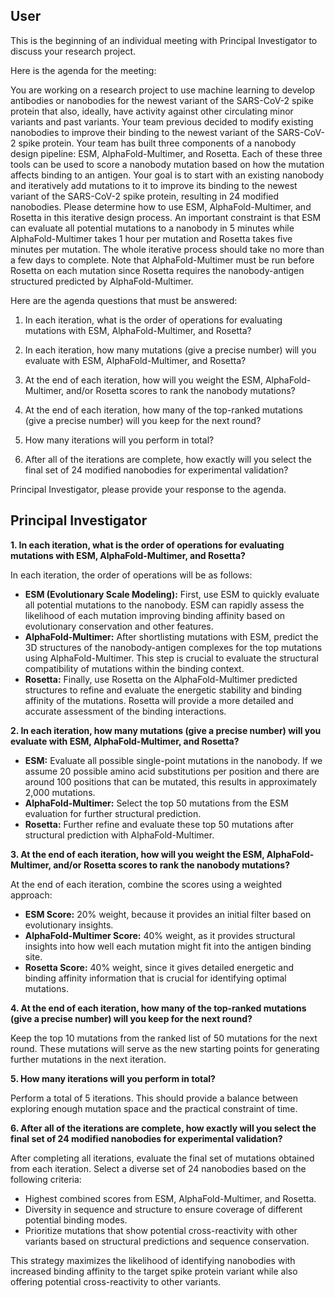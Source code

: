 ## User

This is the beginning of an individual meeting with Principal Investigator to discuss your research project.

Here is the agenda for the meeting:

You are working on a research project to use machine learning to develop antibodies or nanobodies for the newest variant of the SARS-CoV-2 spike protein that also, ideally, have activity against other circulating minor variants and past variants. Your team previous decided to modify existing nanobodies to improve their binding to the newest variant of the SARS-CoV-2 spike protein. Your team has built three components of a nanobody design pipeline: ESM, AlphaFold-Multimer, and Rosetta. Each of these three tools can be used to score a nanobody mutation based on how the mutation affects binding to an antigen. Your goal is to start with an existing nanobody and iteratively add mutations to it to improve its binding to the newest variant of the SARS-CoV-2 spike protein, resulting in 24 modified nanobodies. Please determine how to use ESM, AlphaFold-Multimer, and Rosetta in this iterative design process. An important constraint is that ESM can evaluate all potential mutations to a nanobody in 5 minutes while AlphaFold-Multimer takes 1 hour per mutation and Rosetta takes five minutes per mutation. The whole iterative process should take no more than a few days to complete. Note that AlphaFold-Multimer must be run before Rosetta on each mutation since Rosetta requires the nanobody-antigen structured predicted by AlphaFold-Multimer.

Here are the agenda questions that must be answered:

1. In each iteration, what is the order of operations for evaluating mutations with ESM, AlphaFold-Multimer, and Rosetta?

2. In each iteration, how many mutations (give a precise number) will you evaluate with ESM, AlphaFold-Multimer, and Rosetta?

3. At the end of each iteration, how will you weight the ESM, AlphaFold-Multimer, and/or Rosetta scores to rank the nanobody mutations?

4. At the end of each iteration, how many of the top-ranked mutations (give a precise number) will you keep for the next round?

5. How many iterations will you perform in total?

6. After all of the iterations are complete, how exactly will you select the final set of 24 modified nanobodies for experimental validation?

Principal Investigator, please provide your response to the agenda.

## Principal Investigator

**1. In each iteration, what is the order of operations for evaluating mutations with ESM, AlphaFold-Multimer, and Rosetta?**

In each iteration, the order of operations will be as follows:
   - **ESM (Evolutionary Scale Modeling):** First, use ESM to quickly evaluate all potential mutations to the nanobody. ESM can rapidly assess the likelihood of each mutation improving binding affinity based on evolutionary conservation and other features.
   - **AlphaFold-Multimer:** After shortlisting mutations with ESM, predict the 3D structures of the nanobody-antigen complexes for the top mutations using AlphaFold-Multimer. This step is crucial to evaluate the structural compatibility of mutations within the binding context.
   - **Rosetta:** Finally, use Rosetta on the AlphaFold-Multimer predicted structures to refine and evaluate the energetic stability and binding affinity of the mutations. Rosetta will provide a more detailed and accurate assessment of the binding interactions.

**2. In each iteration, how many mutations (give a precise number) will you evaluate with ESM, AlphaFold-Multimer, and Rosetta?**

- **ESM:** Evaluate all possible single-point mutations in the nanobody. If we assume 20 possible amino acid substitutions per position and there are around 100 positions that can be mutated, this results in approximately 2,000 mutations.
- **AlphaFold-Multimer:** Select the top 50 mutations from the ESM evaluation for further structural prediction.
- **Rosetta:** Further refine and evaluate these top 50 mutations after structural prediction with AlphaFold-Multimer.

**3. At the end of each iteration, how will you weight the ESM, AlphaFold-Multimer, and/or Rosetta scores to rank the nanobody mutations?**

At the end of each iteration, combine the scores using a weighted approach:
   - **ESM Score:** 20% weight, because it provides an initial filter based on evolutionary insights.
   - **AlphaFold-Multimer Score:** 40% weight, as it provides structural insights into how well each mutation might fit into the antigen binding site.
   - **Rosetta Score:** 40% weight, since it gives detailed energetic and binding affinity information that is crucial for identifying optimal mutations.

**4. At the end of each iteration, how many of the top-ranked mutations (give a precise number) will you keep for the next round?**

Keep the top 10 mutations from the ranked list of 50 mutations for the next round. These mutations will serve as the new starting points for generating further mutations in the next iteration.

**5. How many iterations will you perform in total?**

Perform a total of 5 iterations. This should provide a balance between exploring enough mutation space and the practical constraint of time.

**6. After all of the iterations are complete, how exactly will you select the final set of 24 modified nanobodies for experimental validation?**

After completing all iterations, evaluate the final set of mutations obtained from each iteration. Select a diverse set of 24 nanobodies based on the following criteria:
   - Highest combined scores from ESM, AlphaFold-Multimer, and Rosetta.
   - Diversity in sequence and structure to ensure coverage of different potential binding modes.
   - Prioritize mutations that show potential cross-reactivity with other variants based on structural predictions and sequence conservation.

This strategy maximizes the likelihood of identifying nanobodies with increased binding affinity to the target spike protein variant while also offering potential cross-reactivity to other variants.

